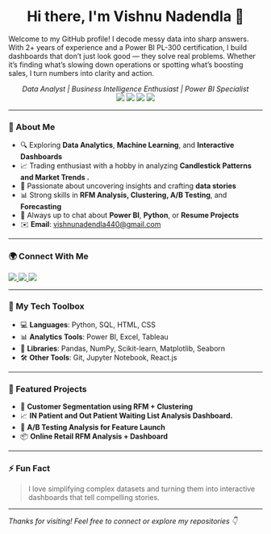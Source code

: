 <h1 align="center">Hi there, I'm Vishnu Nadendla 👋</h1>
Welcome to my GitHub profile! I decode messy data into sharp answers. With 2+ years of experience and a Power BI PL-300 certification, I build dashboards that don’t just look good — they solve real problems. Whether it’s finding what’s slowing down operations or spotting what’s boosting sales, I turn numbers into clarity and action.
<p align="center">
  <em>Data Analyst | Business Intelligence Enthusiast | Power BI Specialist</em><br>
  <img src="https://img.shields.io/badge/Python-3776AB?style=flat&logo=python&logoColor=white" />
  <img src="https://img.shields.io/badge/SQL-4479A1?style=flat&logo=mysql&logoColor=white" />
  <img src="https://img.shields.io/badge/Power%20BI-F2C811?style=flat&logo=powerbi&logoColor=black" />
  <img src="https://img.shields.io/badge/Tableau-E97627?style=flat&logo=tableau&logoColor=white" />
</p>

---

### 🚀 About Me
- 🔍 Exploring **Data Analytics**, **Machine Learning**, and **Interactive Dashboards**
- 📈 Trading enthusiast with a hobby in analyzing **Candlestick Patterns and Market Trends .**
- 🧠 Passionate about uncovering insights and crafting **data stories**
- 📊 Strong skills in **RFM Analysis, Clustering, A/B Testing**, and **Forecasting**
- 💬 Always up to chat about **Power BI**, **Python**, or **Resume Projects**
- ✉️ **Email**: vishnunadendla440@gmail.com

---

### 🌍 Connect With Me

<p>
  <a href="https://linkedin.com/in/vishnu-nadendla" target="_blank">
    <img src="https://img.shields.io/badge/LinkedIn-0A66C2?style=flat&logo=linkedin&logoColor=white" />
  </a>
  <a href="mailto:vishnunadendla440@gmail.com">
    <img src="https://img.shields.io/badge/Gmail-D14836?style=flat&logo=gmail&logoColor=white" />
  </a>
  <a href="https://yourportfolio.com" target="_blank">
    <img src="https://img.shields.io/badge/Portfolio-000000?style=flat&logo=About.me&logoColor=white" />
  </a>
</p>

---

### 🧠 My Tech Toolbox

- 💻 **Languages**: Python, SQL, HTML, CSS
- 📊 **Analytics Tools**: Power BI, Excel, Tableau
- 🧪 **Libraries**: Pandas, NumPy, Scikit-learn, Matplotlib, Seaborn
- 🛠️ **Other Tools**: Git, Jupyter Notebook, React.js

---

### 📌 Featured Projects

- 🔶 **Customer Segmentation using RFM + Clustering**
- 📈 **IN Patient and Out Patient Waiting List Analysis Dashboard.**
- 🧪 **A/B Testing Analysis for Feature Launch**
- 📦 **Online Retail RFM Analysis + Dashboard**

---

### ⚡ Fun Fact
> I love simplifying complex datasets and turning them into interactive dashboards that tell compelling stories.

---

_Thanks for visiting! Feel free to connect or explore my repositories 👇_

